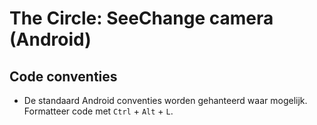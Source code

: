 # The Circle: SeeChange camera (Android)

## Code conventies
* De standaard Android conventies worden gehanteerd waar mogelijk.  
  Formatteer code met `Ctrl` + `Alt` + `L`.